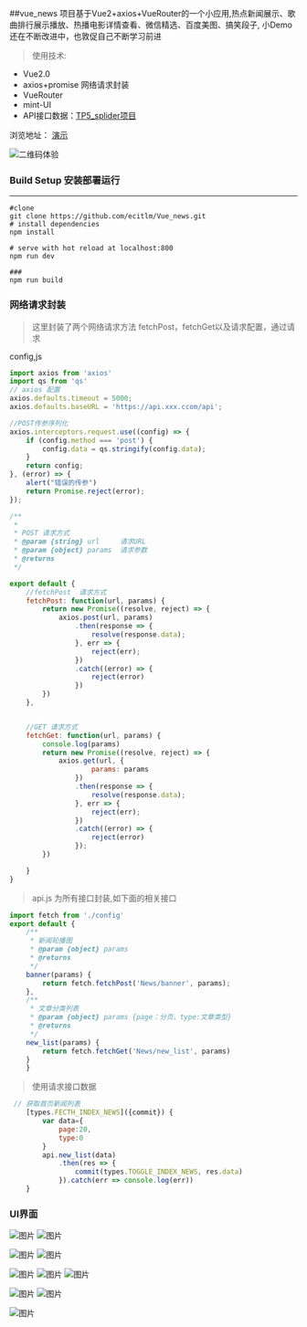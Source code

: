 ##vue_news
项目基于Vue2+axios+VueRouter的一个小应用,热点新闻展示、歌曲排行展示播放、热播电影详情查看、微信精选、百度美图、搞笑段子,
小Demo还在不断改进中，也敦促自己不断学习前进

> 使用技术:
* Vue2.0
* axios+promise 网络请求封装
* VueRouter
* mint-UI
* API接口数据：[TP5_splider项目](https://github.com/ecitlm/TP5_Splider) 


浏览地址：
[演示](http://code.it919.cn/dist)

![二维码体验](https://dn-coding-net-production-pp.qbox.me/8175c051-daa0-4148-8842-c235c2a398de.png) 


### Build Setup 安装部署运行
-----------------------------------------------------
```
#clone
git clone https://github.com/ecitlm/Vue_news.git
# install dependencies
npm install

# serve with hot reload at localhost:800
npm run dev

###
npm run build

```

### 网络请求封装
>这里封装了两个网络请求方法  fetchPost，fetchGet以及请求配置，通过请求

config,js
```javascript
import axios from 'axios'
import qs from 'qs'
// axios 配置
axios.defaults.timeout = 5000;
axios.defaults.baseURL = 'https://api.xxx.ccom/api';

//POST传参序列化
axios.interceptors.request.use((config) => {
    if (config.method === 'post') {
        config.data = qs.stringify(config.data);
    }
    return config;
}, (error) => {
    alert("错误的传参")
    return Promise.reject(error);
});

/**
 * 
 * POST 请求方式
 * @param {string} url     请求URL
 * @param {object} params  请求参数
 * @returns 
 */

export default {
    //fetchPost  请求方式
    fetchPost: function(url, params) {
        return new Promise((resolve, reject) => {
            axios.post(url, params)
                .then(response => {
                    resolve(response.data);
                }, err => {
                    reject(err);
                })
                .catch((error) => {
                    reject(error)
                })
        })
    },


    //GET 请求方式
    fetchGet: function(url, params) {
        console.log(params)
        return new Promise((resolve, reject) => {
            axios.get(url, {
                    params: params
                })
                .then(response => {
                    resolve(response.data);
                }, err => {
                    reject(err);
                })
                .catch((error) => {
                    reject(error)
                });
        })

    }
}

```
>api.js 为所有接口封装,如下面的相关接口

```javascript
import fetch from './config'
export default {
    /**
     * 新闻轮播图
     * @param {object} params 
     * @returns 
     */
    banner(params) {
        return fetch.fetchPost('News/banner', params);
    },
    /**
     * 文章分类列表
     * @param {object} params {page：分页，type:文章类型}
     * @returns 
     */
    new_list(params) {
        return fetch.fetchGet('News/new_list', params)
    }
    }
```

> 使用请求接口数据

```javascript
 // 获取首页新闻列表
    [types.FECTH_INDEX_NEWS]({commit}) {
        var data={
            page:20,
            type:0
        }
        api.new_list(data)
            .then(res => {
                commit(types.TOGGLE_INDEX_NEWS, res.data)
            }).catch(err => console.log(err))
    }
```
### UI界面
 ![图片](https://coding.net/u/ecit/p/vue_news/git/raw/898b4a541e6433d131baa5aff72abee62236ed35/UI/index1.jpg) ![图片](https://dn-coding-net-production-pp.qbox.me/a271b902-089f-4a1b-8879-357a113b66e5.png)

 ![图片](https://coding.net/u/ecit/p/vue_news/git/raw/master/UI/%25E7%2594%25B5%25E5%25BD%25B11-%25E7%2583%25AD%25E6%2592%25AD%25E5%2588%2597%25E8%25A1%25A8.jpg) ![图片](https://coding.net/u/ecit/p/vue_news/git/raw/898b4a541e6433d131baa5aff72abee62236ed35/UI/%25E7%2594%25B5%25E5%25BD%25B12-%25E8%25AF%25A6%25E6%2583%2585.jpg)


 ![图片](https://coding.net/u/ecit/p/vue_news/git/raw/898b4a541e6433d131baa5aff72abee62236ed35/UI/music1-%E5%88%86%E7%B1%BB.jpg) ![图片](https://coding.net/u/ecit/p/vue_news/git/raw/898b4a541e6433d131baa5aff72abee62236ed35/UI/music2-%E5%88%86%E7%B1%BB%E6%AD%8C%E5%8D%95.jpg) ![图片](https://coding.net/u/ecit/p/vue_news/git/raw/898b4a541e6433d131baa5aff72abee62236ed35/UI/music3-音乐播放.jpg) 

 ![图片](https://coding.net/u/ecit/p/vue_news/git/raw/898b4a541e6433d131baa5aff72abee62236ed35/UI/photo1-%E5%88%86%E7%B1%BB.jpg) ![图片](https://coding.net/u/ecit/p/vue_news/git/raw/898b4a541e6433d131baa5aff72abee62236ed35/UI/%E8%A7%86%E9%A2%911.jpg) 
 
 ![图片](https://coding.net/u/ecit/p/vue_news/git/raw/898b4a541e6433d131baa5aff72abee62236ed35/UI/%E7%AC%91%E8%AF%9D%E6%AE%B5%E5%AD%90.jpg ) 


